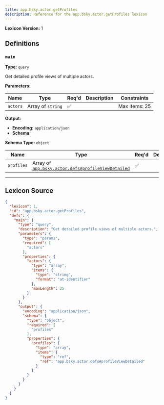 ```yaml
---
title: app.bsky.actor.getProfiles
description: Reference for the app.bsky.actor.getProfiles lexicon
---
```

**Lexicon Version:** 1

## Definitions

<a name="main"></a>
### `main`

**Type:** `query`

Get detailed profile views of multiple actors.

**Parameters:**

| Name | Type | Req'd  | Description | Constraints |
|------|------|----------|-------------|-------------|
| `actors` | Array of `string` | ✅  |  | Max Items: 25 |
**Output:**

- **Encoding:** `application/json`
- **Schema:**

**Schema Type:** `object`

| Name | Type | Req'd  | Description | Constraints |
|------|------|----------|-------------|-------------|
| `profiles` | Array of [`app.bsky.actor.defs#profileViewDetailed`](/app/bsky/actor/defs#profileViewDetailed) | ✅  |  |  |

---

## Lexicon Source
```json
{
  "lexicon": 1,
  "id": "app.bsky.actor.getProfiles",
  "defs": {
    "main": {
      "type": "query",
      "description": "Get detailed profile views of multiple actors.",
      "parameters": {
        "type": "params",
        "required": [
          "actors"
        ],
        "properties": {
          "actors": {
            "type": "array",
            "items": {
              "type": "string",
              "format": "at-identifier"
            },
            "maxLength": 25
          }
        }
      },
      "output": {
        "encoding": "application/json",
        "schema": {
          "type": "object",
          "required": [
            "profiles"
          ],
          "properties": {
            "profiles": {
              "type": "array",
              "items": {
                "type": "ref",
                "ref": "app.bsky.actor.defs#profileViewDetailed"
              }
            }
          }
        }
      }
    }
  }
}
```
